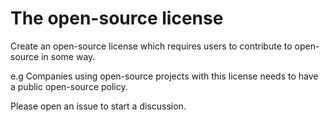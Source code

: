 # The open-source license

Create an open-source license which requires users to contribute to
open-source in some way.

e.g Companies using open-source projects with this license needs to have
a public open-source policy.

Please open an issue to start a discussion.
